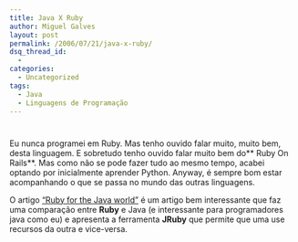 ```yaml
---
title: Java X Ruby
author: Miguel Galves
layout: post
permalink: /2006/07/21/java-x-ruby/
dsq_thread_id:
  - 
categories:
  - Uncategorized
tags:
  - Java
  - Linguagens de Programação
---
```

# 

Eu nunca programei em Ruby. Mas tenho ouvido falar muito, muito bem, desta linguagem. E sobretudo tenho ouvido falar muito bem do** Ruby On Rails**. Mas como não se pode fazer tudo ao mesmo tempo, acabei optando por inicialmente aprender Python. Anyway, é sempre bom estar acompanhando o que se passa no mundo das outras linguagens.

O artigo [“Ruby for the Java world”][1] é um artigo bem interessante que faz uma comparação entre **Ruby** e Java (e interessante para programadores java como eu) e apresenta a ferramenta **JRuby** que permite que uma use recursos da outra e vice-versa.

 [1]: http://www.javaworld.com/javaworld/jw-07-2006/jw-0717-ruby.html